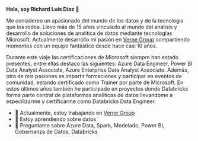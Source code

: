 **Hola, soy Richard Luis Diaz** 👋

Me considereo un apasionado del mundo de los datos y de la tecnologia que los rodea. Llevo más de 15 años vinculado al mundo del análisis y desarrollo de soluciones de analítica de datos mediante tecnologías Microsoft. 
Actualmente desarrollo mi pasión en [Verne Group](https://www.vernegroup.com/) compartiendo momentos con un equipo fantástico desde hace casi 10 años. 
 
Durante este viaje las certificaciones de Microsoft siempre han estado presentes, entre ellas destaco las siguientes: Azure Data Engineer, Power BI Data Analyst Associate, Azure Enterprise Data Analyst Associate. 
Además, otra de mis pasiones es impartir formaciones y participar en eventos de comunidad, estando certificado como Trainer por parte de Microsoft.
En estos últimos años también he participado en proyectos donde Databricks forma parte central de plataformas analiticas de datos llevandome a especilizarme y certificarme como Databricks Data Engineer.

- 🔭 Actualmente, estoy trabajando en [Verne Group](https://www.vernegroup.com/)
- 🌱 Estoy aprendiendo sobre datos
- 💬 Preguntame sobre Azure Data, Spark, Modelado, Power BI, Gobernanza de Datos, Databricks

<!--
**Richardluisd/Richardluisd** is a ✨ _special_ ✨ repository because its `README.md` (this file) appears on your GitHub profile.

Me considereo un apasionado del mundo de los datos y de la tecnologia que los rodea. Llevo más de 15 años vinculado al mundo del análisis y desarrollo de soluciones de analítica de datos mediante tecnologías Microsoft. 
Actualmente desarrollo mi pasión en [Verne Group](https://www.vernegroup.com/) compartiendo momentos con un equipo fantástico desde hace casi 10 años. 
 
Durante este viaje las certificaciones de Microsoft siempre han estado presentes, entre ellas destaco las siguientes: Azure Data Engineer, Power BI Data Analyst Associate, Azure Enterprise Data Analyst Associate. 
Además, otra de mis pasiones es impartir formaciones y participar en eventos de comunidad, estando certificado como Trainer por parte de Microsoft.
En estos últimos años también he participado en proyectos Databricks forma parte central de plataformas analiticas de datos llevándome a especilizarme y certificarme como Databricks Data Engineer.

- 🔭 Actualmente, estoy trabajando en [Verne Group](https://www.vernegroup.com/)
- 🌱 Estoy aprendiendo sobre datos
- 💬 Preguntame sobre Azure Data, Spark, Modelado, Power BI, Gobernanza de Datos, Databricks
-->
